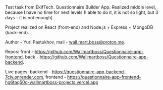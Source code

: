 Test task from EkifTech.
Questionnaire Builder App.
Realized middle level, because I have no time for next levels (I able to do it, it is not so light, but 3 days - it is not enough).

Project realized on React (front-end) and Node.js + Express + MongoDB (back-end).

Author - Yuri Pastukhov,
mail - wall.mart.boss@proton.me.

Repos:
front - https://github.com/Wallmartboss/Questionnaire-app-frontend,
back - https://github.com/Wallmartboss/Questionnaire-app-backend.

Live pages:
backend - https://questionnaire-app-backend-7clv.onrender.com,
frontend - https://questionnaire-app-frontend-hg6taq50g-wallmartboss-projects.vercel.app
